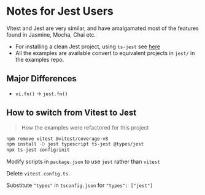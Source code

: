 # Notes for Jest Users

Vitest and Jest are very similar, and have amalgamated most of the features found in Jasmine, Mocha, Chai etc.

- For installing a clean Jest project, using `ts-jest` see [here](./jest/fresh-project/README.md)
- All the examples are available convert to equivalent projects in `jest/` in the examples repo.

## Major Differences

- `vi.fn()` -> `jest.fn()`

## How to switch from Vitest to Jest

> How the examples were refactored for this project

```bash
npm remove vitest @vitest/coverage-v8
npm install -D jest typescript ts-jest @types/jest
npx ts-jest config:init
```

Modify scripts in `package.json` to use `jest` rather than `vitest`

Delete `vitest.config.ts`.

Substitute `"types"` in `tsconfig.json` for `"types": ["jest"]`
